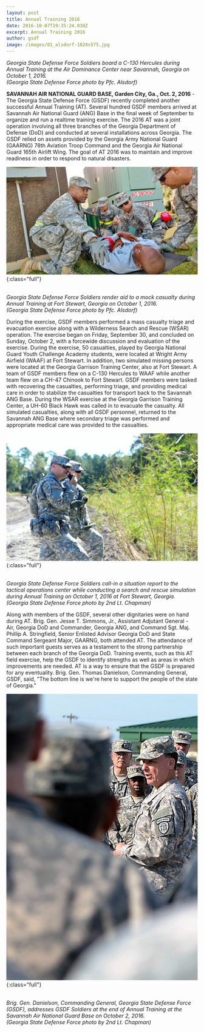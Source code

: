 ```yaml
---
layout: post
title: Annual Training 2016
date: 2016-10-07T19:35:24.038Z
excerpt: Annual Training 2016
author: gsdf
image: /images/01_alsdorf-1024x575.jpg
---
```

*Georgia State Defense Force Soldiers board a C-130 Hercules during Annual Training at the Air Dominance Center near Savannah, Georgia on October 1, 2016.<br />(Georgia State Defense Force photo by Pfc. Alsdorf)*

**SAVANNAH AIR NATIONAL GUARD BASE, Garden City, Ga., Oct. 2, 2016** - The Georgia State Defense Force (GSDF) recently completed another successful Annual Training (AT). Several hundred GSDF members arrived at Savannah Air National Guard (ANG) Base in the final week of September to organize and run a realtime training exercise. The 2016 AT was a joint operation involving all three branches of the Georgia Department of Defense (DoD) and conducted at several installations across Georgia. The GSDF relied on assets provided by the Georgia Army National Guard (GAARNG) 78th Aviation Troop Command and the Georgia Air National Guard 165th Airlift Wing. The goal of AT 2016 was to maintain and improve readiness in order to respond to natural disasters.

![Georgia State Defense Force Soldiers render aid to a mock casualty during Annual Training at Fort Stewart, Georgia on October 1, 2016. (Georgia State Defense Force photo by Pfc. Alsdorf)](/images/02_alsdorf-1024x576.jpg){:class="full"}

\
*Georgia State Defense Force Soldiers render aid to a mock casualty during Annual Training at Fort Stewart, Georgia on October 1, 2016.<br />(Georgia State Defense Force photo by Pfc. Alsdorf)*

During the exercise, GSDF members performed a mass casualty triage and evacuation exercise along with a Wilderness Search and Rescue (WSAR) operation. The exercise began on Friday, September 30, and concluded on Sunday, October 2, with a forcewide discussion and evaluation of the exercise. During the exercise, 50 casualties, played by Georgia National Guard Youth Challenge Academy students, were located at Wright Army Airfield (WAAF) at Fort Stewart. In addition, two simulated missing persons were located at the Georgia Garrison Training Center, also at Fort Stewart. A team of GSDF members flew on a C-130 Hercules to WAAF while another team flew on a CH-47 Chinook to Fort Stewart. GSDF members were tasked with recovering the casualties, performing triage, and providing medical care in order to stabilize the casualties for transport back to the Savannah ANG Base. During the WSAR exercise at the Georgia Garrison Training Center, a UH-60 Black Hawk was called in to evacuate the casualty. All simulated casualties, along with all GSDF personnel, returned to the Savannah ANG Base where secondary triage was performed and appropriate medical care was provided to the casualties.

![Georgia State Defense Force Soldiers call-in a situation report to the tactical operations center while conducting a search and rescue simulation during Annual Training on October 1, 2016 at Fort Stewart, Georgia. (Georgia State Defense Force photo by 2nd Lt. Chapman)](/images/03_chapman-1024x684.jpg){:class="full"}

\
*Georgia State Defense Force Soldiers call-in a situation report to the tactical operations center while conducting a search and rescue simulation during Annual Training on October 1, 2016 at Fort Stewart, Georgia.<br />(Georgia State Defense Force photo by 2nd Lt. Chapman)*

Along with members of the GSDF, several other dignitaries were on hand during AT. Brig. Gen. Jesse T. Simmons, Jr., ​​Assistant Adjutant General - Air, Georgia DoD and Commander, Georgia ANG, and Command Sgt. Maj. Phillip A. Stringfield, Senior Enlisted Advisor Georgia DoD and State Command Sergeant Major, GAARNG, both attended AT. The attendance of such important guests serves as a testament to the strong partnership between each branch of the Georgia DoD. Training events, such as this AT field exercise, help the GSDF to identify strengths as well as areas in which improvements are needed. AT is a way to ensure that the GSDF is prepared for any eventuality. Brig. Gen. Thomas Danielson, Commanding General, GSDF, said, "The bottom line is we're here to support the people of the state of Georgia."

![Brig. Gen. Danielson, Commanding General, Georgia State Defense Force (GSDF), addresses GSDF Soldiers at the end of Annual Training at the Savannah Air National Guard Base on October 2, 2016. (Georgia State Defense Force photo by 2nd Lt. Chapman)](/images/04_chapman.jpg){:class="full"}

\
*Brig. Gen. Danielson, Commanding General, Georgia State Defense Force (GSDF), addresses GSDF Soldiers at the end of Annual Training at the Savannah Air National Guard Base on October 2, 2016.<br />(Georgia State Defense Force photo by 2nd Lt. Chapman)*
